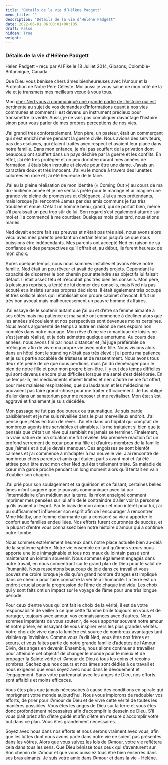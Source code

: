 ```yaml
---
title: "Détails de la vie d’Hélène Padgett"
menu_title: ""
description: "Détails de la vie d’Hélène Padgett"
date: 2022-06-01 06:00:01+00:105
draft: False
hidden: True
weight:
---
```

### Détails de la vie d’Hélène Padgett

Helen Padgett - reçu par Al Fike le 18 Juillet 2014, Gibsons, Colombie-Britannique, Canada

Que Dieu vous bénisse chers âmes bienheureuses avec l’Amour et la Protection de Notre Père Céleste. Moi aussi je vous salue de mon côté de la vie et je transmets mes meilleurs vœux à vous tous.

Mon [cher Ned vous a communiqué une grande partie de l’histoire qui est pertinente](/fr-contemporary-messages\fr-contemporary-messages-by-date-order/fr-contemporary-messages-2014/fr-2014-7-17-1-af-james-padgett/) au sujet de vos demandes d’informations quant à nos vies communes et comment il est devenu un instrument précieux pour transmettre la vérité. Aussi, je ne vais pas compliquer davantage l’histoire sinon pour vous parler de mes propres perceptions de nos vies.

J’ai grandi très confortablement. Mon père, un pasteur, était un commerçant qui s’est enrichi même pendant la guerre civile. Nous avions des serviteurs, pas des esclaves, qui étaient traités avec respect et avaient leur place dans notre famille. Dans mon enfance, je n’ai pas souffert de la privation dont beaucoup ont souffert dans un pays déchiré par la guerre et les conflits. En effet, j’ai été très protégée et un peu dorlotée durant mes années de formation. J’étais bien instruite et élevée pour être une dame. J’avais un caractère doux et très innocent. J’ai vu le monde à travers des lunettes colorées en rose et j’ai été heureuse de le faire.

J’ai eu la pleine réalisation de mon identité (« Coming Out ») au cours de ma dix-huitième année et je me sentais prête pour le mariage et ai imaginé une grande vie pleine de promesses et d’élégance. J’ai eu mes prétendants, mais lorsque j’ai rencontré James par des amis communs je fus très troublée et émue. C’était un homme beau, grand, qui se portait bien, même s’il paraissait un peu trop sûr de lui. Son regard s’est également attardé sur moi et il a commencé à me courtiser. Quelques mois plus tard, nous étions mariés.

Ned devait encore fait ses preuves et n’était pas très aisé, nous avons alors vécu avec mes parents pendant un certain temps jusqu’à ce que nous puissions être indépendants. Mes parents ont accepté Ned en raison de sa confiance et des perspectives qu’il offrait et, au début, ils furent heureux de mon choix.

Après quelque temps, nous nous sommes installés et avons élevé notre famille. Ned était un peu rêveur et avait de grands projets. Cependant la capacité de discerner le bon chemin pour atteindre ses objectifs lui faisait défaut. Il était assez têtu et n’écoutait pas très bien les conseils. Mon père, à plusieurs reprises, a tenté de lui donner des conseils, mais Ned n’a pas écouté et a insisté sur ses propres décisions. Il était également très occupé et très sollicité alors qu’il établissait son propre cabinet d’avocat. Il fut un très bon avocat mais malheureusement un pauvre homme d’affaires.

J’ai essayé de le soutenir autant que j’ai pu et d’être sa femme aimante à ses côtés mais ma patience et ma santé ont commencé à décliner alors que les années s’écoulaient et nos perspectives sont devenues moins certaines. Nous avons argumenté de temps à autre en raison de mes espoirs non comblés dans notre mariage. Mon rêve d’une vie romantique de loisirs ne s’est jamais réalisé, et je dois admettre quelque amertume. Au cours des années, nous avons fini par nous distancer et j’ai jugé préférable de m’éloigner afin de vivre ma propre vie avec notre fille. Nous vivions alors dans un hôtel dont le standing n’était pas très élevé ; j’ai perdu ma patience et je suis partie accablée de tristesse et de ressentiment.
Nous avons tous deux été peiné de ce que nous perdions, mais j’ai dû déménager pour le bien de notre fille et pour mon propre bien-être. Il y eut des temps difficiles qui sont devenus encore plus difficiles lorsque ma santé s’est détériorée. En ce temps-là, les médicaments étaient limités et rien d’autre ne me fut offert, pour mes malaises respiratoires, que du laudanum et les médecins ne pouvaient pas faire grand-chose pour me traiter efficacement. Je fus obligé d’aller dans un sanatorium pour me reposer et me revitaliser. Mon état s’est aggravé et finalement je suis décédée.

Mon passage ne fut pas douloureux ou traumatique. Je suis partie paisiblement et je me suis réveillée dans le plus merveilleux endroit. J’ai pensé que j’étais en train de rêver. J’ai été dans un hôpital qui comptait de nombreux agents très serviables et aimables. Ils me traitaient si bien que je pensais que c’était un rêve qui semblait ne jamais se terminer. Finalement, la vraie nature de ma situation me fut révélée. Ma première réaction fut un profond serrement de cœur pour ma fille et d’autres membres de la famille que j’aimais et à qui je devais manquer. Ces angoisses se sont bientôt calmées et j’ai commencé à m’adapter à ma nouvelle vie. J’ai rencontré de nombreux chers parents et amis qui étaient partis avant moi et j’ai été attirée pour être avec mon cher Ned qui était tellement triste. Sa maladie de cœur m’a gardé proche pendant un long moment alors qu’il tentait en vain d’oublier son chagrin.

J’ai prié pour son soulagement et sa guérison et ce faisant, certaines belles âmes m’ont suggéré que je pouvais communiquer avec lui par l’intermédiaire d’un médium sur la terre. Ils m’ont enseigné comment imprimer mes pensées sur lui afin de le contraindre d’aller voir la personne qu’ils avaient à l’esprit. Par le biais de mon amour et mon intérêt pour lui, j’ai pu suffisamment influencer son esprit afin de l’encourager à rencontrer Mme Maltby, une femme charmante qui a consacré sa vie à apporter le confort aux familles endeuillées. Nos efforts furent couronnés de succès, et la plupart d’entre vous connaissez bien notre histoire d’amour qui a continué outre-tombe.

Nous sommes extrêmement heureux dans notre place actuelle bien au-delà de la septième sphère. Notre vie ensemble en tant qu’âmes sœurs nous apporte une joie inimaginable et tous nos maux du lointain passé sont maintenant un lointain souvenir. Nous sommes également engagés dans notre travail, en nous concentrant sur le grand plan de Dieu pour le salut de l’humanité. Nous ressentons beaucoup de joie dans ce travail et vous pouvez me croire lorsque je dis qu’un grand nombre d’anges est impliqué dans ce chemin pour faire connaître la vérité à l’humanité. La terre est un endroit crucial pour la progression de l’âme de chaque individu. Les choix qui y sont faits ont un impact sur le voyage de l’âme pour une très longue période.

Pour ceux d’entre vous qui ont fait le choix de la vérité, il est de votre responsabilité de veiller à ce que cette flamme brûle toujours en vous et de partager, toujours avec amour, vos connaissances avec d’autres. Nous sommes impatients de vous soutenir, de vous apporter souvent notre amour et notre prière, en essayant de vous inspirer vers les plus grandes vérités. Votre choix de vivre dans la lumière est source de nombreux avantages tant visibles qu’invisibles. Comme vous l’a dit Ned, vous êtes nos frères et sœurs, et vous faites partie de notre grande famille d’adeptes de l’Amour Divin, des anges en devenir. Ensemble, nous allons continuer à travailler pour atteindre cet objectif de changer le monde pour le mieux et de propager la Sainte vérité et l’Amour de Dieu à tous les coins et recoins sombres. Sachez que nos cœurs et nos âmes sont dédiés à ce travail et nous exigeons que vous soyez avec nous dans le dévouement et l’engagement. Sans votre partenariat avec les anges de Dieu, nos efforts sont affaiblis et moins efficaces.

Vous êtes plus que jamais nécessaires à cause des conditions en spirale qui imprègnent votre monde aujourd’hui. Nous vous implorons de redoubler vos efforts, de prier pour l’Amour de Dieu et de vivre cette vérité de toutes les manières possibles. Vous êtes les anges de Dieu sur la terre et vous êtes donc profondément nécessaires afin d’accomplir le dessein de Dieu. S’il vous plaît priez afin d’être guidé et afin d’être en mesure d’accomplir votre but dans ce plan. Vous êtes grandement nécessaires.

Soyez avec nous dans nos efforts et nous serons vraiment avec vous, afin que les luttes dont nous avons parlé dans notre vie ne soient pas présentes dans les vôtres. Alors que vous suivez les lois de l’Amour, votre vie reflétera cela dans tous les sens. Que Dieu bénisse tous ceux qui s’aventurent sur Son chemin de l’Amour et que vous puissiez tous être bien enserrés dans ses bras aimants. Je suis votre amie dans l’Amour et dans la vie – Hélène.



